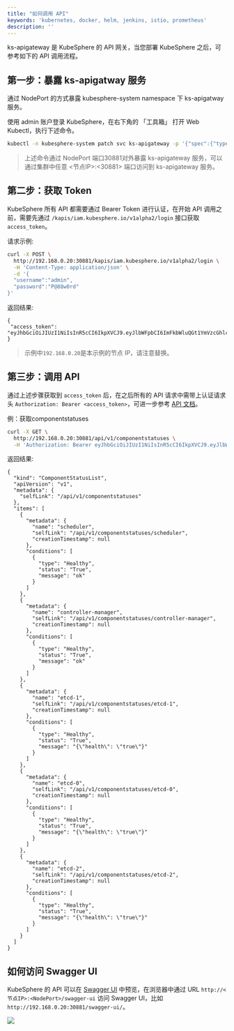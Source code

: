 ```yaml
---
title: "如何调用 API"
keywords: 'kubernetes, docker, helm, jenkins, istio, prometheus'
description: ''
---
```


ks-apigateway 是 KubeSphere 的 API 网关，当您部署 KubeSphere 之后，可参考如下的 API 调用流程。


## 第一步：暴露 ks-apigatway 服务

通过 NodePort 的方式暴露 kubesphere-system namespace 下 ks-apigatway 服务。

使用 admin 账户登录 KubeSphere，在右下角的 「工具箱」 打开 Web Kubectl，执行下述命令。

```bash
kubectl -n kubesphere-system patch svc ks-apigateway -p '{"spec":{"type":"NodePort","ports":[{"name":"ks-apigateway","port":80,"protocal":"TCP","targetPort":2018,"nodePort":30881}]}}'
```

> 上述命令通过 NodePort 端口30881对外暴露 ks-apigateway 服务，可以通过集群中任意 <节点IP>:<30881> 端口访问到 ks-apigateway 服务。


## 第二步：获取 Token

KubeSphere 所有 API 都需要通过 Bearer Token 进行认证，在开始 API 调用之前，需要先通过 `/kapis/iam.kubesphere.io/v1alpha2/login` 接口获取 `access_token`。

请求示例:

```bash
curl -X POST \
  http://192.168.0.20:30881/kapis/iam.kubesphere.io/v1alpha2/login \
  -H 'Content-Type: application/json' \
  -d '{
  "username":"admin",
  "password":"P@88w0rd"
}'
```

返回结果:

```
{
 "access_token": "eyJhbGciOiJIUzI1NiIsInR5cCI6IkpXVCJ9.eyJlbWFpbCI6ImFkbWluQGt1YmVzcGhlcmUuaW8iLCJpYXQiOjE1NzM3Mjg4MDMsInVzZXJuYW1lIjoiYWRtaW4ifQ.uK1KoK1c8MFkm8KnyORFTju31OsZ1ajtGNZQnUS1qk8"
}
```

> 示例中`192.168.0.20`是本示例的节点 IP，请注意替换。


## 第三步：调用 API

通过上述步骤获取到 `access_token` 后，在之后所有的 API 请求中需带上认证请求头 `Authorization: Bearer <access_token>`，可进一步参考 [API 文档](../api-docs)。

例：获取componentstatuses

```bash
curl -X GET \
  http://192.168.0.20:30881/api/v1/componentstatuses \
  -H 'Authorization: Bearer eyJhbGciOiJIUzI1NiIsInR5cCI6IkpXVCJ9.eyJlbWFpbCI6ImFkbWluQGt1YmVzcGhlcmUuaW8iLCJpYXQiOjE1NzM3Mjg4MDMsInVzZXJuYW1lIjoiYWRtaW4ifQ.uK1KoK1c8MFkm8KnyORFTju31OsZ1ajtGNZQnUS1qk8'
```

返回结果:

```
{
  "kind": "ComponentStatusList",
  "apiVersion": "v1",
  "metadata": {
    "selfLink": "/api/v1/componentstatuses"
  },
  "items": [
    {
      "metadata": {
        "name": "scheduler",
        "selfLink": "/api/v1/componentstatuses/scheduler",
        "creationTimestamp": null
      },
      "conditions": [
        {
          "type": "Healthy",
          "status": "True",
          "message": "ok"
        }
      ]
    },
    {
      "metadata": {
        "name": "controller-manager",
        "selfLink": "/api/v1/componentstatuses/controller-manager",
        "creationTimestamp": null
      },
      "conditions": [
        {
          "type": "Healthy",
          "status": "True",
          "message": "ok"
        }
      ]
    },
    {
      "metadata": {
        "name": "etcd-1",
        "selfLink": "/api/v1/componentstatuses/etcd-1",
        "creationTimestamp": null
      },
      "conditions": [
        {
          "type": "Healthy",
          "status": "True",
          "message": "{\"health\": \"true\"}"
        }
      ]
    },
    {
      "metadata": {
        "name": "etcd-0",
        "selfLink": "/api/v1/componentstatuses/etcd-0",
        "creationTimestamp": null
      },
      "conditions": [
        {
          "type": "Healthy",
          "status": "True",
          "message": "{\"health\": \"true\"}"
        }
      ]
    },
    {
      "metadata": {
        "name": "etcd-2",
        "selfLink": "/api/v1/componentstatuses/etcd-2",
        "creationTimestamp": null
      },
      "conditions": [
        {
          "type": "Healthy",
          "status": "True",
          "message": "{\"health\": \"true\"}"
        }
      ]
    }
  ]
}
```

## 如何访问 Swagger UI

KubeSphere 的 API 可以在 [Swagger UI](https://swagger.io/) 中预览，在浏览器中通过 URL `http://<节点IP>:<NodePort>/swagger-ui` 访问 Swagger UI，比如 `http://192.168.0.20:30881/swagger-ui/`。

![](https://pek3b.qingstor.com/kubesphere-docs/png/20190704190556.png)
